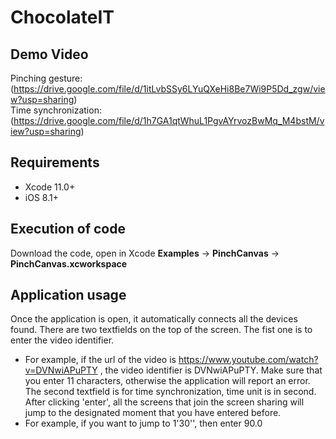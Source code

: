 
# ChocolateIT


## Demo Video
Pinching gesture: (https://drive.google.com/file/d/1itLvbSSy6LYuQXeHi8Be7Wi9P5Dd_zgw/view?usp=sharing)<br />
Time synchronization: (https://drive.google.com/file/d/1h7GA1qtWhuL1PgvAYrvozBwMq_M4bstM/view?usp=sharing)

## Requirements

- Xcode 11.0+
- iOS 8.1+

## Execution of code
Download the code, open in Xcode **Examples** -> **PinchCanvas** -> **PinchCanvas.xcworkspace**

## Application usage
Once the application is open, it automatically connects all the devices found. There are two textfields on the top of the screen. The fist one is to enter the video identifier. 
- For example, if the url of the video is https://www.youtube.com/watch?v=DVNwiAPuPTY , the video identifier is DVNwiAPuPTY. Make sure that you enter 11 characters, otherwise the application will report an error.
The second textfield is for time synchronization, time unit is in second. After clicking 'enter', all the screens that join the screen sharing will jump to the designated moment that you have entered before.
- For example, if you want to jump to 1'30'', then enter 90.0 


